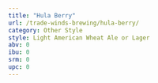 ```yaml
---
title: "Hula Berry"
url: /trade-winds-brewing/hula-berry/
category: Other Style
style: Light American Wheat Ale or Lager
abv: 0
ibu: 0
srm: 0
upc: 0
---
```


